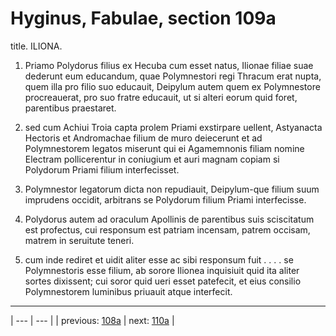 # Hyginus, Fabulae, section 109a

title. ILIONA.



1. Priamo Polydorus filius ex Hecuba cum esset natus, Ilionae filiae suae dederunt eum educandum, quae Polymnestori regi Thracum erat nupta, quem illa pro filio suo educauit, Deipylum autem quem ex Polymnestore procreauerat, pro suo fratre educauit, ut si alteri eorum quid foret, parentibus praestaret.



2. sed cum Achiui Troia capta prolem Priami exstirpare uellent, Astyanacta Hectoris et Andromachae filium de muro deiecerunt et ad Polymnestorem legatos miserunt qui ei Agamemnonis filiam nomine Electram pollicerentur in coniugium et auri magnam copiam si Polydorum Priami filium interfecisset.



3. Polymnestor legatorum dicta non repudiauit, Deipylum-que filium suum imprudens occidit, arbitrans se Polydorum filium Priami interfecisse.



4. Polydorus autem ad oraculum Apollinis de parentibus suis sciscitatum est profectus, cui responsum est patriam incensam, patrem occisam, matrem in seruitute teneri.



5. cum inde rediret et uidit aliter esse ac sibi responsum fuit . . . . se Polymnestoris esse filium, ab sorore Ilionea inquisiuit quid ita aliter sortes dixissent; cui soror quid ueri esset patefecit, et eius consilio Polymnestorem luminibus priuauit atque interfecit.



---

| --- | --- |
| previous: [108a](../108a/) | next: [110a](../110a/) |